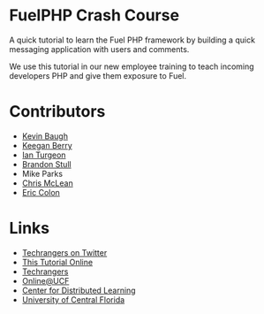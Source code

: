 FuelPHP Crash Course
====================

A quick tutorial to learn the Fuel PHP framework by building a quick messaging application with users and comments.

We use this tutorial in our new employee training to teach incoming developers PHP and give them exposure to Fuel.

Contributors
====================
*	[Kevin Baugh](https://github.com/loraxx753)
*	[Keegan Berry](https://github.com/keeeeeegan)
*	[Ian Turgeon](https://github.com/iturgeon)
* [Brandon Stull](https://github.com/FrenjaminBanklin)
* Mike Parks
* [Chris McLean](https://github.com/havok2905)
* [Eric Colon](https://github.com/accell)

Links
=====
*	[Techrangers on Twitter](http://www.twitter.com/techrangers "Twitter Techrangers")
*	[This Tutorial Online](http://ucf.github.io/fuelphp-crash-course/ "Fuel Crash Course")
*	[Techrangers](http://techrangers.cdl.ucf.edu "Techrangers")
*	[Online@UCF](http://online.ucf.edu "Online at UCF")
*	[Center for Distributed Learning](http://cdl.ucf.edu "Center for Distributed Learning")
*	[University of Central Florida](http://ucf.edu)
